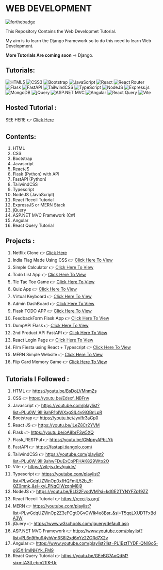 # WEB DEVELOPMENT

![forthebadge](https://forthebadge.com/images/badges/built-with-love.svg)

This Repository Contains the Web Developmet Tutorial.

My aim is to learn the Django Framework so to do this need to learn Web Development.

**More Tutorials Are coming soon** => Django.

## Tutorials:

![HTML5](https://img.shields.io/badge/html5-%23E34F26.svg?style=for-the-badge&logo=html5&logoColor=white) 
![CSS3](https://img.shields.io/badge/css3-%231572B6.svg?style=for-the-badge&logo=css3&logoColor=white)
![Bootstrap](https://img.shields.io/badge/bootstrap-%238511FA.svg?style=for-the-badge&logo=bootstrap&logoColor=white)
![JavaScript](https://img.shields.io/badge/javascript-%23323330.svg?style=for-the-badge&logo=javascript&logoColor=%23F7DF1E)
![React](https://img.shields.io/badge/react-%2320232a.svg?style=for-the-badge&logo=react&logoColor=%2361DAFB)
![React Router](https://img.shields.io/badge/React_Router-CA4245?style=for-the-badge&logo=react-router&logoColor=white)
![Flask](https://img.shields.io/badge/flask-%23000.svg?style=for-the-badge&logo=flask&logoColor=white)
![FastAPI](https://img.shields.io/badge/FastAPI-005571?style=for-the-badge&logo=fastapi)
![TailwindCSS](https://img.shields.io/badge/tailwindcss-%2338B2AC.svg?style=for-the-badge&logo=tailwind-css&logoColor=white)
![TypeScript](https://img.shields.io/badge/typescript-%23007ACC.svg?style=for-the-badge&logo=typescript&logoColor=white)
![NodeJS](https://img.shields.io/badge/node.js-6DA55F?style=for-the-badge&logo=node.js&logoColor=white)
![Express.js](https://img.shields.io/badge/express.js-%23404d59.svg?style=for-the-badge&logo=express&logoColor=%2361DAFB)
![MongoDB](https://img.shields.io/badge/MongoDB-%234ea94b.svg?style=for-the-badge&logo=mongodb&logoColor=white)
![jQuery](https://img.shields.io/badge/jquery-%230769AD.svg?style=for-the-badge&logo=jquery&logoColor=white)
![ASP.NET MVC](https://img.shields.io/badge/ASP.NET%20MVC-%235C2D91.svg?style=for-the-badge&logo=.net&logoColor=white)
![Angular](https://img.shields.io/badge/angular-%23DD0031.svg?style=for-the-badge&logo=angular&logoColor=white)
![React Query](https://img.shields.io/badge/-React%20Query-FF4154?style=for-the-badge&logo=react%20query&logoColor=white)
![Vite](https://img.shields.io/badge/vite-%23646CFF.svg?style=for-the-badge&logo=vite&logoColor=white)


## Hosted Tutorial :

SEE HERE 👉 [Click Here](https://prathameshdhande22.github.io/Web-Development-Tutorial)

## Contents:

1. HTML
2. CSS
3. Bootstrap
4. Javascript
5. ReactJS
6. Flask (Python) with API
7. FastAPI (Python)
8. TailwindCSS
9. Typescript
10. NodeJS (JavaScript)
11. React Recoil Tutorial
12. ExpressJS or MERN Stack
13. jQuery
14. ASP.NET MVC Framework (C#)
15. Angular 
16. React Query Tutorial

## Projects :

1. Netflix Clone 👉 [Click Here](https://prathameshdhande22.github.io/Neflix-Clone/)
2. India Flag Made Using CSS 👉 [Click Here To View](https://prathameshdhande22.github.io/Web-Development-Tutorial/CSS/IndiaFlag)
3. Simple Calculator 👉 [Click Here To View](https://prathameshdhande22.github.io/Simple-Calculator-JS/)
4. Todo List App 👉 [Click Here To View](https://prathameshdhande22.github.io/Web-Development-Tutorial/JS/41_TodoList/)
5. Tic Tac Toe Game 👉 [Click Here To View](https://prathameshdhande22.github.io/Tic-Tac-Toe-In-Js/)
6. Quiz App 👉 [Click Here To View](https://quiz-app-in-react.vercel.app/)
7. Virtual Keyboard 👉 [Click Here To View](https://prathameshdhande22.github.io/Virtual-KeyBoard-HTML/)
8. Admin DashBoard 👉 [Click Here To View](https://admindashboard-zfhw.onrender.com/)
9. Flask TODO APP 👉 [Click Here To View](https://flaskapptodo.onrender.com/)
10. FeedbackForm Flask App 👉 [Click Here To View](https://feedbackform-flask-app.onrender.com/)
11. DumpAPI Flask 👉 [Click Here To View](https://dumpapi-flask-api.onrender.com/)
12. 2nd Product API FastAPI 👉 [Click Here To View](https://twondproductapi.onrender.com/)
13. React Login Page 👉 [Click Here To View](https://react-login-page-nu.vercel.app/)
14. Film Fiesta using React + Typescript 👉 [Click Here To View](https://film-fiesta-beta.vercel.app/)
15. MERN Simple Website 👉 [Click Here To View](https://web-development-tutorial.vercel.app/)
16. Flip Card Memory Game 👉 [Click Here To View](https://prathameshdhande22.github.io/Flip-Card-Memory-Game/)

## Tutorials I Followed :

1. HTML 👉 https://youtu.be/BsDoLVMnmZs
2. CSS 👉 https://youtu.be/Edsxf_NBFrw
3. Javascript 👉 https://youtube.com/playlist?list=PLu0W_9lII9ahR1blWXxgSlL4y9iQBnLpR
4. Bootstrap 👉 https://youtu.be/Jyvffr3aCp0
5. React JS 👉 https://youtu.be/lLeZ8Cr2YVM
6. Flask 👉 https://youtu.be/oA8brF3w5XQ
7. Flask_RESTFul 👉 https://youtu.be/GMppyAPbLYk
8. FastAPI 👉 https://fastapi.tiangolo.com/
9. TailwindCSS 👉 https://youtube.com/playlist?list=PLu0W_9lII9ahwFDuExCpPFHAK829Wto2O
10. Vite 👉 https://vitejs.dev/guide/
11. Typescript 👉 https://youtube.com/playlist?list=PLwGdqUZWnOp0xfHQFmlL52b_6-QZ0mnk_&si=xyLPNqOlWzqnM8j9
12. NodeJS 👉 https://youtu.be/BLl32FvcdVM?si=kdGE2TYNYFZp19ZZ
13. React Recoil Tutorial 👉 https://recoiljs.org/
14. MERN 👉 https://youtube.com/playlist?list=PLwGdqUZWnOp2Z3eFOgtOGvOWIk4e8Bsr_&si=T5qqLXUDTFxBdA3W
15. jQuery 👉 https://www.w3schools.com/jquery/default.asp
16. ASP.NET MVC Framework 👉 https://www.youtube.com/playlist?list=PL6n9fhu94yhVm6S8I2xd6nYz2ZORd7X2v
17. Angular 👉 https://www.youtube.com/playlist?list=PL1BztTYDF-QNlGo5-g65Xj1mINHYk_FM9
18. React Query Tutorial 👉 https://youtu.be/GEeBG7AoQdM?si=mtA3tLebm2ffK-Ur
